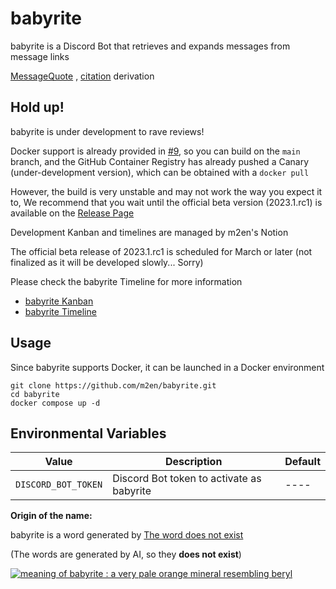 # babyrite

babyrite is a Discord Bot that retrieves and expands messages from message links

[MessageQuote](https://github.com/m2en/MessageQuote) , [citation](https://github.com/m2en/citation) derivation


<!-- TODO: 正式なベータ版リリース後削除 -->
## Hold up!

babyrite is under development to rave reviews!

Docker support is already provided in [#9](https://github.com/m2en/babyrite/pull/9), so you can build on the `main` branch, and the GitHub Container Registry has already pushed a Canary (under-development version), which can be obtained with a `docker pull`

However, the build is very unstable and may not work the way you expect it to,  We recommend that you wait until the official beta version (2023.1.rc1) is available on the [Release Page](https://github.com/m2en/babyrite/releases)

Development Kanban and timelines are managed by m2en's Notion

The official beta release of 2023.1.rc1 is scheduled for March or later (not finalized as it will be developed slowly... Sorry)

Please check the babyrite Timeline for more information

- [babyrite Kanban](https://m2en.notion.site/e4dbb76ab9c94dd29672411e9eb0f4d3?v=b6fd1ad368b4484eabec822e0af8935f)
- [babyrite Timeline](https://m2en.notion.site/ea6b91eaa2a84638bd6625f97da5b2b5?v=1452a87b47cb4b1192e58a681a0455d4)

## Usage

Since babyrite supports Docker, it can be launched in a Docker environment

```shell
git clone https://github.com/m2en/babyrite.git
cd babyrite
docker compose up -d
```

## Environmental Variables

| Value | Description | Default |
| ----- | ----- | ----- |
| `DISCORD_BOT_TOKEN` | Discord Bot token to activate as babyrite | ---- |



**Origin of the name:**

babyrite is a word generated by [The word does not exist](https://www.thisworddoesnotexist.com/)

(The words are generated by AI, so they **does not exist**)

[![meaning of babyrite : a very pale orange mineral resembling beryl](https://user-images.githubusercontent.com/82575685/218796064-4a5591e0-0c35-48a2-a54a-84db34850600.png)](https://l.thisworddoesnotexist.com/KXnh)
